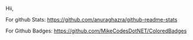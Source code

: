Hii,


For github Stats: https://github.com/anuraghazra/github-readme-stats


For Github Badges: https://github.com/MikeCodesDotNET/ColoredBadges